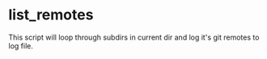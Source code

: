 
# list_remotes
This script will loop through subdirs in current dir and log it's git remotes to log file.
